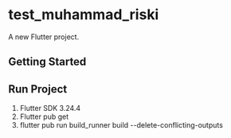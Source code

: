 # test_muhammad_riski

A new Flutter project.

## Getting Started

## Run Project

1.  Flutter SDK 3.24.4
2.  Flutter pub get
3.  flutter pub run build_runner build --delete-conflicting-outputs